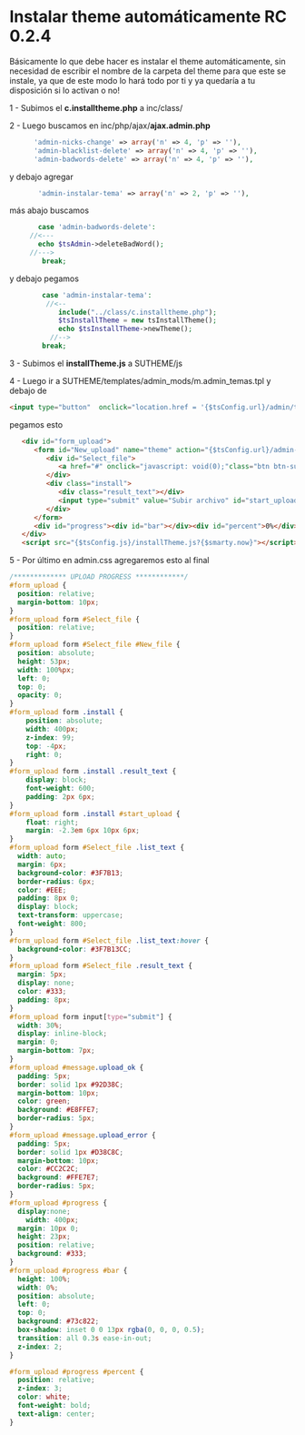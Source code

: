 # Instalar theme automáticamente RC 0.2.4
Básicamente lo que debe hacer es instalar el theme automáticamente, sin necesidad de escribir el nombre de la carpeta del theme para que este se instale, ya que de este modo lo hará todo por ti y ya quedaría a tu disposición si lo activan o no!

1 - Subimos el **c.installtheme.php** a inc/class/

2 - Luego buscamos en inc/php/ajax/**ajax.admin.php**
``` PHP
      'admin-nicks-change' => array('n' => 4, 'p' => ''),
      'admin-blacklist-delete' => array('n' => 4, 'p' => ''),
      'admin-badwords-delete' => array('n' => 4, 'p' => ''),
```
y debajo agregar
``` PHP
       'admin-instalar-tema' => array('n' => 2, 'p' => ''),
```
más abajo buscamos
``` PHP
       case 'admin-badwords-delete':
	 //<---
	   echo $tsAdmin->deleteBadWord();
	 //--->
        break;
```
y debajo pegamos
``` PHP
        case 'admin-instalar-tema':
         //<--
            include("../class/c.installtheme.php");
            $tsInstallTheme = new tsInstallTheme();
            echo $tsInstallTheme->newTheme();
          //-->
        break;
```
3 - Subimos el **installTheme.js** a SUTHEME/js

4 - Luego ir a SUTHEME/templates/admin_mods/m.admin_temas.tpl y debajo de
``` HTML
<input type="button"  onclick="location.href = '{$tsConfig.url}/admin/temas?act=nuevo'"value="Instalar nuevo tema" class="btn_g btnOk" style="margin-left:280px;">
```
pegamos esto
``` HTML
   <div id="form_upload">
      <form id="New_upload" name="theme" action="{$tsConfig.url}/admin-instalar-tema.php" method="post" enctype="multipart/form-data">
         <div id="Select_file">
            <a href="#" onclick="javascript: void(0);"class="btn btn-success btn-sm">Seleccionar archivo<input type="file" name="zip_file" id="New_file" /></a>
         </div>
         <div class="install">
            <div class="result_text"></div>
            <input type="submit" value="Subir archivo" id="start_upload" class="Fbtn btn btn-info btn-sm" style="display: none;" />
         </div>
      </form>
      <div id="progress"><div id="bar"></div><div id="percent">0%</div></div><div id="message"></div>
   </div>
   <script src="{$tsConfig.js}/installTheme.js?{$smarty.now}"></script>
```
5 - Por último en admin.css agregaremos esto al final
``` CSS
/************* UPLOAD PROGRESS ************/
#form_upload {
  position: relative;
  margin-bottom: 10px;
} 
#form_upload form #Select_file {
  position: relative;
}
#form_upload form #Select_file #New_file {
  position: absolute;
  height: 53px;
  width: 100%px;
  left: 0;
  top: 0;
  opacity: 0;
}
#form_upload form .install {
    position: absolute;
    width: 400px;
    z-index: 99;
    top: -4px;
    right: 0;
}
#form_upload form .install .result_text {
    display: block;
    font-weight: 600;
    padding: 2px 6px;
}
#form_upload form .install #start_upload {
    float: right;
    margin: -2.3em 6px 10px 6px;
}
#form_upload form #Select_file .list_text {
  width: auto;
  margin: 6px;
  background-color: #3F7B13;
  border-radius: 6px;
  color: #EEE;
  padding: 8px 0;
  display: block;
  text-transform: uppercase;
  font-weight: 800;
}
#form_upload form #Select_file .list_text:hover {
  background-color: #3F7B13CC;
}
#form_upload form #Select_file .result_text {
  margin: 5px;
  display: none;
  color: #333;
  padding: 8px;
}
#form_upload form input[type="submit"] {
  width: 30%;
  display: inline-block;
  margin: 0;
  margin-bottom: 7px;
}
#form_upload #message.upload_ok {
  padding: 5px;
  border: solid 1px #92D38C;
  margin-bottom: 10px;
  color: green;
  background: #E8FFE7;
  border-radius: 5px;
}
#form_upload #message.upload_error {
  padding: 5px;
  border: solid 1px #D38C8C;
  margin-bottom: 10px;
  color: #CC2C2C;
  background: #FFE7E7;
  border-radius: 5px;
}
#form_upload #progress {
  display:none;
    width: 400px;
  margin: 10px 0;
  height: 23px;
  position: relative;
  background: #333;
}
#form_upload #progress #bar {
  height: 100%;
  width: 0%;
  position: absolute;
  left: 0;
  top: 0;
  background: #73c822;
  box-shadow: inset 0 0 13px rgba(0, 0, 0, 0.5);
  transition: all 0.3s ease-in-out;
  z-index: 2;
}

#form_upload #progress #percent {
  position: relative;
  z-index: 3;
  color: white;
  font-weight: bold;
  text-align: center;
}
```
